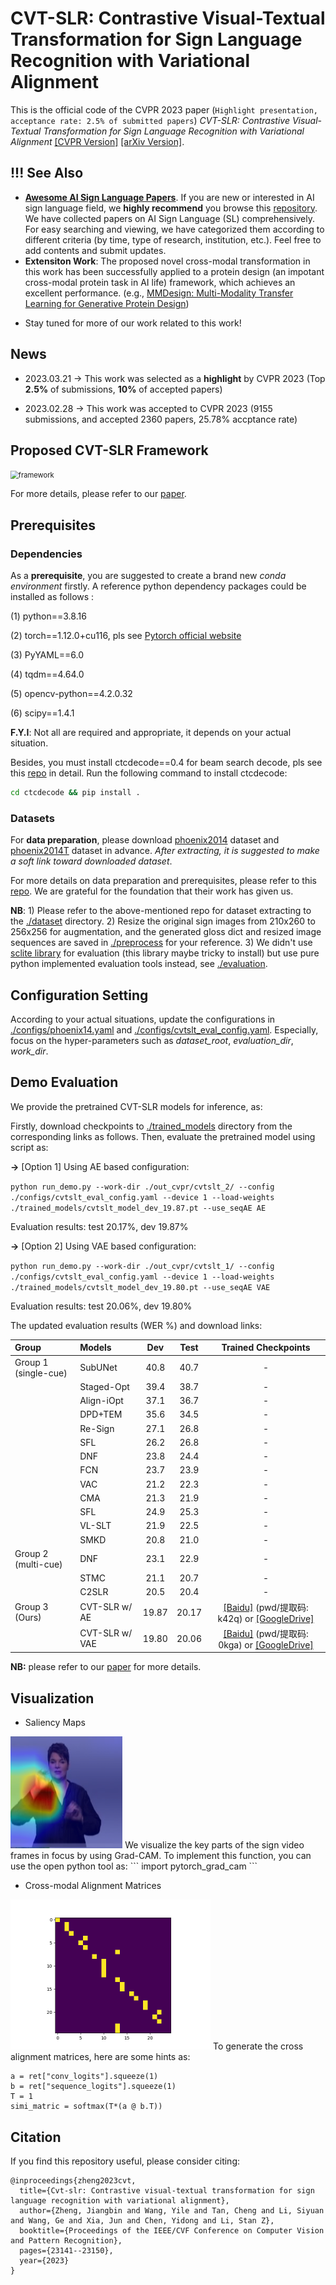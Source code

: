 # CVT-SLR: Contrastive Visual-Textual Transformation for Sign Language Recognition with Variational Alignment

This is the official code of the CVPR 2023 paper (`Highlight presentation, acceptance rate: 2.5% of submitted papers`) *CVT-SLR: Contrastive Visual-Textual Transformation for Sign Language Recognition with Variational Alignment* [[CVPR Version]](https://openaccess.thecvf.com/content/CVPR2023/html/Zheng_CVT-SLR_Contrastive_Visual-Textual_Transformation_for_Sign_Language_Recognition_With_Variational_CVPR_2023_paper.html) [[arXiv Version]](https://arxiv.org/abs/2303.05725).


## !!! See Also
-  [**Awesome AI Sign Language Papers**](https://github.com/binbinjiang/SL_Papers). 
If you are new or interested in AI sign language field, we **highly recommend** you browse this [repository](https://github.com/binbinjiang/SL_Papers). We have collected papers on AI Sign Language (SL) comprehensively. For easy searching and viewing, we have categorized them according to different criteria (by time, type of research, institution, etc.). Feel free to add contents and submit updates.
- **Extensiton Work**: The proposed novel cross-modal transformation in this work has been successfully applied to a protein design (an impotant cross-modal protein task in AI life) framework, which achieves an excellent performance. (e.g., [MMDesign: Multi-Modality Transfer Learning for Generative Protein Design](https://arxiv.org/pdf/2312.06297.pdf)) 
<!-- Please refer to this [repo]() and [paper]() -->
- Stay tuned for more of our work related to this work!

## News
- 2023.03.21 -> This work was selected as a **highlight** by CVPR 2023 (Top **2.5%** of submissions, **10%** of accepted papers)

- 2023.02.28 -> This work was accepted to CVPR 2023 (9155 submissions, and accepted 2360 papers, 25.78% accptance rate)


##  Proposed CVT-SLR Framework

<img src=".\imgs\framework.jpg" alt="framework" style="zoom: 80%;" />

For more details, please refer to our [paper](https://openaccess.thecvf.com/content/CVPR2023/papers/Zheng_CVT-SLR_Contrastive_Visual-Textual_Transformation_for_Sign_Language_Recognition_With_Variational_CVPR_2023_paper.pdf).

## Prerequisites
### Dependencies
As a **prerequisite**, you are suggested to create a brand new *conda environment* firstly. A reference python dependency packages could be installed as follows :

 (1) python==3.8.16
 
 (2) torch==1.12.0+cu116, pls see [Pytorch official website](https://pytorch.org/get-started/locally/) 
 
 (3) PyYAML==6.0 
 
 (4) tqdm==4.64.0

 (5) opencv-python==4.2.0.32

 (6) scipy==1.4.1

**F.Y.I**: Not all are required and appropriate, it depends on your actual situation.


Besides, you must install ctcdecode==0.4 for beam search decode, pls see this [repo](https://github.com/parlance/ctcdecode) in detail. Run the following command to install ctcdecode:

```bash
cd ctcdecode && pip install .
```


### Datasets
For **data preparation**, please download [phoenix2014](https://www-i6.informatik.rwth-aachen.de/~koller/RWTH-PHOENIX/) dataset and [phoenix2014T](https://www-i6.informatik.rwth-aachen.de/~koller/RWTH-PHOENIX-2014-T/) dataset in advance. *After extracting, it is suggested to make a soft link toward downloaded dataset*.


For more details on data preparation and prerequisites, please refer to this [repo](https://github.com/ycmin95/VAC_CSLR). We are grateful for the foundation that their work has given us. 

**NB**: 1) Please refer to the above-mentioned repo for dataset extracting to the [./dataset](./dataset) directory. 2) Resize the original sign images from 210x260 to 256x256 for augmentation, and the generated gloss dict and resized image sequences are saved in [./preprocess](./preprocess) for your reference. 3) We didn't use [sclite library](https://github.com/kaldi-asr/kaldi) for evaluation (this library maybe tricky  to install) but use pure python implemented evaluation tools instead, see [./evaluation](./evaluation).


## Configuration Setting
According to your actual situations, update the configurations in [./configs/phoenix14.yaml](./configs/phoenix14.yaml) and [./configs/cvtslt_eval_config.yaml](./configs/cvtslt_eval_config.yaml). Especially, focus on the hyper-parameters such as *dataset_root*, *evaluation_dir*, *work_dir*.


## Demo Evaluation

​We provide the pretrained CVT-SLR models for inference, as:

Firstly, download checkpoints to [./trained_models](./trained_models) directory from the corresponding links as follows. Then, evaluate the pretrained model using script as:

**->** [Option 1] Using AE based configuration:

`python run_demo.py --work-dir ./out_cvpr/cvtslt_2/ --config ./configs/cvtslt_eval_config.yaml --device 1 --load-weights ./trained_models/cvtslt_model_dev_19.87.pt --use_seqAE AE`

Evaluation results: test 20.17%, dev 19.87%


**->** [Option 2] Using VAE based configuration:

`python run_demo.py --work-dir ./out_cvpr/cvtslt_1/ --config ./configs/cvtslt_eval_config.yaml --device 1 --load-weights ./trained_models/cvtslt_model_dev_19.80.pt --use_seqAE VAE`

Evaluation results: test 20.06%, dev 19.80%


The updated evaluation results (WER %) and download links:

| Group                | Models                | Dev | Test |                       Trained Checkpoints                       |
|:---------------------- | :---------------------- | :--------: | :---------: | :----------------------------------------------------------: |
|Group 1 (single-cue)  | SubUNet     |    40.8    |    40.7     | -|
|  | Staged-Opt     |    39.4    |    38.7     | -|
|  | Align-iOpt     |    37.1    |    36.7     | -|
|  | DPD+TEM     |    35.6    |    34.5     | -|
|  | Re-Sign     |    27.1    |    26.8     | -|
|  | SFL     |    26.2    |    26.8     | -|
|  | DNF     |    23.8    |    24.4     | -|
|  | FCN    |    23.7    |   23.9     | -|
|  | VAC    |    21.2    |   22.3     | -|
|  | CMA    |    21.3    |   21.9     | -|
|  | SFL    |    24.9    |   25.3     | -|
|  | VL-SLT    |    21.9    |   22.5     | -|
|  | SMKD    |    20.8    |   21.0     | -|
|Group 2 (multi-cue)  | DNF     |    23.1    |    22.9     | -|
|  | STMC     |    21.1    |    20.7     | -|
|  | C2SLR     |    20.5    |    20.4     | -|
|Group 3 (Ours) | CVT-SLR w/ AE     |    19.87    |    20.17     | [[Baidu]](https://pan.baidu.com/s/1AE8L9M3u080L_T5G6Aqsvg?pwd=k42q) (pwd/提取码: k42q) or [[GoogleDrive]](https://drive.google.com/file/d/1ErXIfxCgSbrKeGln3_xezBWT4C-3jS8A/view?usp=sharing) |
| | CVT-SLR w/ VAE     |    19.80    |    20.06     | [[Baidu]](https://pan.baidu.com/s/1vF2G07wjX6f-gpxVZgPEOg?pwd=0kga) (pwd/提取码: 0kga) or [[GoogleDrive]](https://drive.google.com/file/d/1_2-zBi3dop8JIJYrl_sufUWBDR7DAawl/view?usp=sharing)|


**NB:** please refer to our [paper](https://openaccess.thecvf.com/content/CVPR2023/papers/Zheng_CVT-SLR_Contrastive_Visual-Textual_Transformation_for_Sign_Language_Recognition_With_Variational_CVPR_2023_paper.pdf) for more details.

## Visualization
- Saliency Maps
<img src=".\imgs\saliency_map_case.png" alt="framework" style="zoom: 80%;" />
We visualize the key parts of the sign video frames in focus by using Grad-CAM. To implement this function, you can use the open python tool as:
```
import pytorch_grad_cam
```

- Cross-modal Alignment Matrices
<img src=".\imgs\alignment_matrices_case.png" alt="framework" style="zoom: 50%;" />
To generate the cross alignment matrices, here are some hints as:

```
a = ret["conv_logits"].squeeze(1)
b = ret["sequence_logits"].squeeze(1)
T = 1
simi_matric = softmax(T*(a @ b.T))
```

## Citation

If you find this repository useful, please consider citing:

```
@inproceedings{zheng2023cvt,
  title={Cvt-slr: Contrastive visual-textual transformation for sign language recognition with variational alignment},
  author={Zheng, Jiangbin and Wang, Yile and Tan, Cheng and Li, Siyuan and Wang, Ge and Xia, Jun and Chen, Yidong and Li, Stan Z},
  booktitle={Proceedings of the IEEE/CVF Conference on Computer Vision and Pattern Recognition},
  pages={23141--23150},
  year={2023}
}
```

<!--
@article{zheng2023cvt,
  title={CVT-SLR: Contrastive Visual-Textual Transformation for Sign Language Recognition with Variational Alignment},
  author={Zheng, Jiangbin and Wang, Yile and Tan, Cheng and Li, Siyuan and Wang, Ge and Xia, Jun and Chen, Yidong and Li, Stan Z},
  journal={arXiv preprint arXiv:2303.05725},
  year={2023}
}
-->